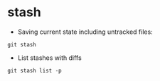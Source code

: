 # stash

- Saving current state including untracked files:
```
git stash
```

- List stashes with diffs
```
git stash list -p
```
